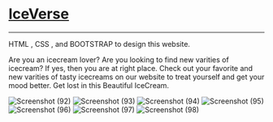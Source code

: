 # [IceVerse](https://dhawaj1999.github.io/IceVerse/)

_________________________________________________________________________________________________________________________________________________________________________

HTML , CSS , and BOOTSTRAP to design this website.


Are you an icecream lover? Are you looking to find new varities of icecream? If yes, then you are at right place. Check out your favorite and new varities of tasty icecreams on our website to treat yourself and get your mood better. Get lost in this Beautiful IceCream.

![Screenshot (92)](https://user-images.githubusercontent.com/77123160/209574782-b0211598-77bd-4c6a-878c-46060b217847.png)
![Screenshot (93)](https://user-images.githubusercontent.com/77123160/209574792-f583c697-5698-4ca0-b304-e230cec155e0.png)
![Screenshot (94)](https://user-images.githubusercontent.com/77123160/209574798-796a86f9-de04-413b-9860-83fc9cc6d954.png)
![Screenshot (95)](https://user-images.githubusercontent.com/77123160/209574807-618fe8b4-ae60-43b9-8352-2f8a2147ea0f.png)
![Screenshot (96)](https://user-images.githubusercontent.com/77123160/209574815-2908298c-633b-49c6-9e66-d5122716926a.png)
![Screenshot (97)](https://user-images.githubusercontent.com/77123160/209574834-33f40fb7-b2b7-4e1b-9478-47e70e1c4160.png)
![Screenshot (98)](https://user-images.githubusercontent.com/77123160/209574838-d13940d8-c27e-4831-b620-4a09bdd346f0.png)
